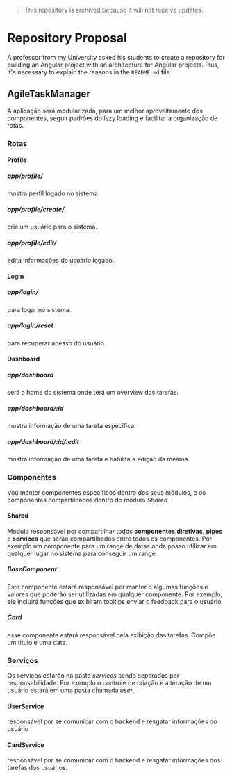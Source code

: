 > This repository is archived because it will not receive updates.

# Repository Proposal

A professor from my University asked his students to create a repository for building an Angular project with an architecture for Angular projects. Plus, it's necessary to explain the reasons in the `README.md` file. 

## AgileTaskManager

A aplicação será modularizada, para um melhor aproveitamento dos componentes, seguir padrões do lazy loading e facilitar a organização de rotas.

### Rotas

#### Profile

##### app/profile/

mostra perfil logado no sistema.

##### app/profile/create/

cria um usuário para o sistema.

##### app/profile/edit/

edita informações do usuário logado.

#### Login

##### app/login/

para logar no sistema.

##### app/login/reset

para recuperar acesso do usuário.

#### Dashboard

##### app/dashboard

será a home do sistema onde terá um overview das tarefas.

##### app/dashboard/:id

mostra informação de uma tarefa específica.

##### app/dashboard/:id/:edit

mostra informação de uma tarefa e habilita a edição da mesma.

### Componentes

Vou manter componentes específicos dentro dos seus módulos, e os componentes compartilhados dentro do módulo *Shared*

#### Shared

Módulo responsável por compartilhar todos **componentes**,**diretivas**, **pipes** e **services** que serão compartilhados entre todos os componentes. Por exemplo um componente para um range de datas onde posso utilizar em qualquer lugar no sistema para conseguir um range.

##### BaseComponent

Este componente estará responsável por manter o algumas funções e valores que poderão ser utilizadas em qualquer componente. Por exemplo, ele incluirá funções que exibiram tooltips enviar o feedback para o usuário.

##### Card

esse componente estará responsável pela exibição das tarefas. Compõe um titulo e uma data.

### Serviços

Os serviços estarão na pasta *services* sendo separados por responsabilidade. Por exemplo o controle de criação e alteração de um usuário estará em uma pasta chamada *user*.

#### UserService

responsável por se comunicar com o backend e resgatar informações do usuário

#### CardService

responsável por se comunicar com o backend e resgatar informações dos tarefas dos usuários.  
